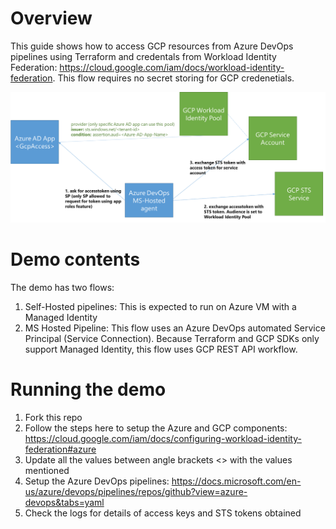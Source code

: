 # Overview
This guide shows how to access GCP resources from Azure DevOps pipelines using Terraform and credentals from Workload Identity Federation: https://cloud.google.com/iam/docs/workload-identity-federation.
This flow requires no secret storing for GCP credenetials.

![Flow](media/flow.png)

# Demo contents
The demo has two flows:
1. Self-Hosted pipelines: This is expected to run on Azure VM with a Managed Identity
2. MS Hosted Pipeline: This flow uses an Azure DevOps automated Service Principal (Service Connection). Because Terraform and GCP SDKs only support Managed Identity, this flow uses GCP REST API workflow.

# Running the demo
1. Fork this repo
2. Follow the steps here to setup the Azure and GCP components: https://cloud.google.com/iam/docs/configuring-workload-identity-federation#azure
3. Update all the values between angle brackets <> with the values mentioned 
4. Setup the Azure DevOps pipelines: https://docs.microsoft.com/en-us/azure/devops/pipelines/repos/github?view=azure-devops&tabs=yaml
5. Check the logs for details of access keys and STS tokens obtained
